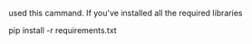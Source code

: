 
used this cammand.
If you've installed all the required libraries

pip install -r requirements.txt

